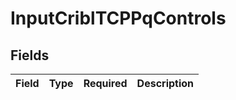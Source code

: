 # InputCriblTCPPqControls


## Fields

| Field       | Type        | Required    | Description |
| ----------- | ----------- | ----------- | ----------- |